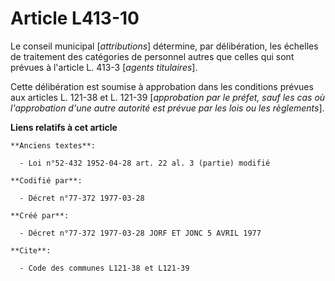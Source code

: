 # Article L413-10

Le conseil municipal [*attributions*] détermine, par délibération, les échelles de traitement des catégories de personnel
autres que celles qui sont prévues à l'article L. 413-3 [*agents titulaires*].

Cette délibération est soumise à approbation dans les conditions prévues aux articles L. 121-38 et L. 121-39 [*approbation
par le préfet, sauf les cas où l'approbation d'une autre autorité est prévue par les lois ou les règlements*].

**Liens relatifs à cet article**

	**Anciens textes**:

	  - Loi n°52-432 1952-04-28 art. 22 al. 3 (partie) modifié

	**Codifié par**:

	  - Décret n°77-372 1977-03-28

	**Créé par**:

	  - Décret n°77-372 1977-03-28 JORF ET JONC 5 AVRIL 1977

	**Cite**:

	  - Code des communes L121-38 et L121-39
